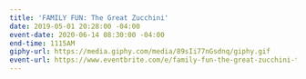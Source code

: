 ```yaml
---
title: 'FAMILY FUN: The Great Zucchini'
date: 2019-05-01 20:28:00 -04:00
event-date: 2020-06-14 08:30:00 -04:00
end-time: 1115AM
giphy-url: https://media.giphy.com/media/89sIi77nGsdnq/giphy.gif
event-url: https://www.eventbrite.com/e/family-fun-the-great-zucchini-tickets-92596700223
---
```


